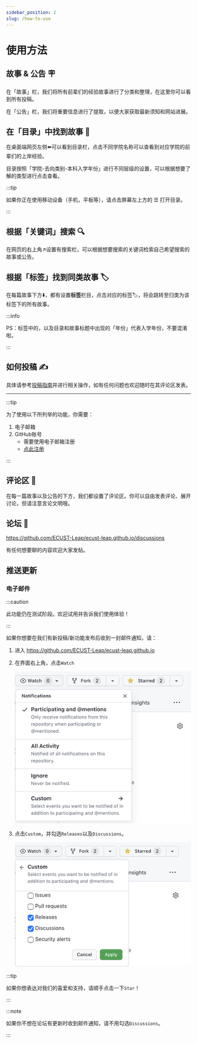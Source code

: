```yaml
---
sidebar_position: 2
slug: /how-to-use
---
```

# 使用方法

## 故事 & 公告 🪧

在「故事」栏，我们将所有前辈们的经验故事进行了分类和整理，在这里你可以看到所有投稿。

在「公告」栏，我们将重要信息进行了提取，以便大家获取最新须知和网站进展。

## 在「目录」中找到故事 👀

在桌面端网页左侧⬅️可以看到目录栏，点击不同学院名称可以查看到对应学院的前辈们的上岸经验。

目录按照「学院-去向类别-本科入学年份」进行不同层级的设置，可以根据想要了解的类型进行点击查看。

:::tip

如果你正在使用移动设备（手机，平板等），请点击屏幕左上方的 ☰ 打开目录。

:::

## 根据「关键词」搜索 🔍

在网页的右上角↗️设置有搜索栏，可以根据想要搜索的关键词检索自己希望搜索的故事或公告。

## 根据「标签」找到同类故事 🏷️

在每篇故事下方⬇️，都有设置**标签**栏目，点击对应的标签🏷，将会跳转至归类为该标签下的所有故事。

:::info

PS：标签中的，以及目录和故事标题中出现的「年份」代表入学年份，不要混淆啦。

:::

## 如何投稿 ✍️

具体请参考[投稿指南](./how-to-contribute)并进行相关操作，如有任何问题也欢迎随时在其评论区发表。

---

:::tip

为了使用以下所列举的功能，你需要：

1. 电子邮箱
2. GitHub账号
   - 需要使用电子邮箱注册
   - [点此注册](https://github.com/signup)

:::

## 评论区 💬

在每一篇故事以及公告的下方，我们都设置了评论区。你可以自由发表评论、展开讨论，但请注意言论文明哦。

## 论坛 🥳

<https://github.com/ECUST-Leap/ecust-leap.github.io/discussions>

有任何想要聊的内容欢迎大家发帖。

## 推送更新

### 电子邮件

:::caution

此功能仍在测试阶段。欢迎试用并告诉我们使用体验！

:::

如果你想要在我们有新投稿/新功能发布后收到一封邮件通知，请：

1. 进入 <https://github.com/ECUST-Leap/ecust-leap.github.io>
2. 在界面右上角，点击`Watch`

   ![watch](watch.jpeg)

3. 点击`Custom`，并勾选`Releases`以及`Discussions`。

   ![custom](custom.jpeg)

:::tip

如果你想表达对我们的喜爱和支持，请顺手点击一下`Star`！

:::

:::note

如果你不想在论坛有更新时收到邮件通知，请不用勾选`Discussions`。

:::
